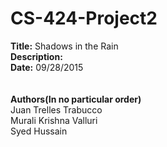 # CS-424-Project2
**Title:** Shadows in the Rain<br />
**Description:** <br />
**Date:** 09/28/2015<br />
<br /><br />
**Authors(In no particular order)**<br />
Juan Trelles Trabucco<br />
Murali Krishna Valluri <br />
Syed Hussain <br />
